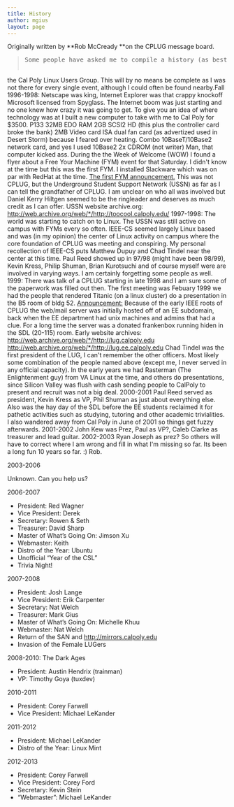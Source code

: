 ```yaml
---
title: History
author: mgius
layout: page
---
```

Originally written by **Rob McCready **on the CPLUG message board.

> <pre>Some people have asked me to compile a history (as best I remember it) of
the Cal Poly Linux Users Group. This will by no means be complete as I was
not there for every single event, although I could often be found nearby.Fall 1996-1998:
Netscape was king, Internet Explorer was that crappy knockoff
Microsoft licensed from Spyglass. The Internet boom was just starting and
no one knew how crazy it was going to get. To give you an idea of where
technology was at I built a new computer to take with me to Cal Poly for
$3500.
P133
 	32MB EDO RAM
 	2GB SCSI2 HD (this plus the controller card broke the bank)
 	2MB Video card
 	ISA dual fan card (as advertized used in Desert Storm) because I
feared over heating.
 	Combo 10BaseT/10Base2 network card, and yes I used 10Base2
 	2x CDROM (not writer)
Man, that computer kicked ass. During the the Week of Welcome
(WOW) I found a flyer about a Free Your Machine (FYM) event for that
Saturday. I didn't know at the time but this was the first FYM. I
installed Slackware which was on par with RedHat at the time.
<a href="http://groups.google.com/group/slo.unix.linux/browse_frm/thread/2bc1e0213074f20f/3c8aa3155276d708?lnk=st&q=IEEE-CS+%22cal+poly%22&rnum=9&hl=en#3c8aa3155276d708" target="_blank">The first FYM announcement.</a>
This was not CPLUG, but the Underground Student Support Network
(USSN) as far as I can tell the grandfather of CPLUG. I am unclear on who
all was involved but Daniel Kerry Hiltgen seemed to be the ringleader and
deserves as much credit as I can offer.
USSN website archive.org:
<a href="http://web.archive.org/web/*/http://toocool.calpoly.edu/">http://web.archive.org/web/*/http://toocool.calpoly.edu/</a>
1997-1998:
The world was starting to catch on to Linux. The USSN was still
active on campus with FYMs every so often. IEEE-CS seemed largely Linux
based and was (in my opinion) the center of Linux activity on campus where
the core foundation of CPLUG was meeting and conspiring. My personal
recollection of IEEE-CS puts Matthew Dupuy and Chad Tindel near the
center at this time. Paul Reed showed up in 97/98 (might have been 98/99),
Kevin Kress, Philip Shuman, Brian Kurotsuchi and of course myself were are
involved in varying ways. I am certainly forgetting some people as well.
1999:
There was talk of a CPLUG starting in late 1998 and I am sure some
of the paperwork was filled out then. The first meeting was Febuary 1999
we had the people that rendered Titanic (on a linux cluster) do a
presentation in the B5 room of bldg 52.
<a href="http://groups.google.com/group/slo.unix.linux/browse_thread/thread/ff41b2eff63656b2/e808dca4d19f8b22?hl=en#e808dca4d19f8b22" target="_blank">Announcement:</a>
Because of the early IEEE roots of CPLUG the web/mail server was
initially hosted off of an EE subdomain, back when the EE department had
unix machines and admins that had a clue. For a long time the server was a
donated frankenbox running hiden in the SDL (20-115) room.
Early website archives:
<a href="http://web.archive.org/web/*/http://lug.calpoly.edu">http://web.archive.org/web/*/http://lug.calpoly.edu</a>
<a href="http://web.archive.org/web/*/http://lug.ee.calpoly.edu">http://web.archive.org/web/*/http://lug.ee.calpoly.edu</a>
Chad Tindel was the first president of the LUG, I can't remember the other
officers. Most likely some combination of the people named above (except
me, I never served in any official capacity).
In the early years we had Rasterman (The Enlightenment guy) from
VA Linux at the time, and others do presentations, since Silicon Valley
was flush with cash sending people to CalPoly to present and recruit was
not a big deal.
2000-2001
Paul Reed served as president, Kevin Kress as VP, Phil Shuman as
just about everything else. Also was the hay day of the SDL before the EE
students reclaimed it for pathetic activities such as studying, tutoring
and other academic trivialities.
I also wandered away from Cal Poly in June of 2001 so things get
fuzzy afterwards.
2001-2002
John Kew was Prez, Paul as VP?, Caleb Clarke as treasurer and lead
guitar.
2002-2003
Ryan Joseph as prez?
So others will have to correct where I am wrong and fill in what I'm
missing so far. Its been a long fun 10 years so far. :)
Rob.</pre>

2003-2006

Unknown. Can you help us?

2006-2007

*   President: Red Wagner
*   Vice President: Derek
*   Secretary: Rowen & Seth
*   Treasurer: David Sharp
*   Master of What&#8217;s Going On: Jimson Xu
*   Webmaster: Keith
*   Distro of the Year: Ubuntu
*   Unofficial &#8220;Year of the CSL&#8221;
*   Trivia Night!

2007-2008

*   President: Josh Lange
*   Vice President: Erik Carpenter
*   Secretary: Nat Welch
*   Treasurer: Mark Gius
*   Master of What&#8217;s Going On: Michelle Khuu
*   Webmaster: Nat Welch
*   Return of the SAN and http://mirrors.calpoly.edu
*   Invasion of the Female LUGers

2008-2010: The Dark Ages

*   President: Austin Hendrix (trainman)
*   VP: Timothy Goya (tuxdev)

2010-2011

*   President: Corey Farwell
*   Vice President: Michael LeKander

2011-2012

*   President: Michael LeKander
*   Distro of the Year: Linux Mint

2012-2013

*   President: Corey Farwell
*   Vice President: Corey Ford
*   Secretary: Kevin Stein
*   &#8220;Webmaster&#8221;: Michael LeKander